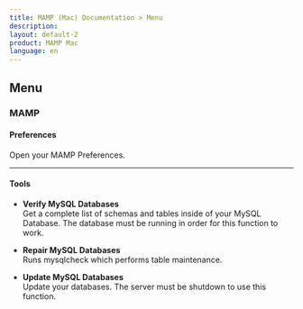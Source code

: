 ```yaml
---
title: MAMP (Mac) Documentation > Menu
description: 
layout: default-2
product: MAMP Mac
language: en
---
```


## Menu

### MAMP

#### Preferences

Open your MAMP Preferences.

---

#### Tools

*   **Verify MySQL Databases**  
   Get a complete list of schemas and tables inside of your MySQL Database. The database must be running in order for this function to work.

*   **Repair MySQL Databases**  
   Runs mysqlcheck which performs table maintenance.
   
*   **Update MySQL Databases**  
   Update your databases. The server must be shutdown to use this function.
   


